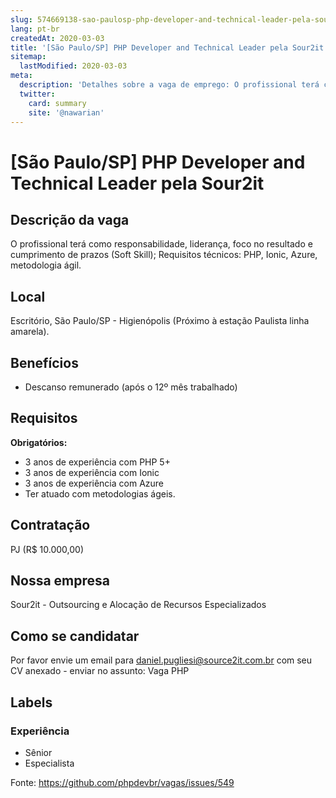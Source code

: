 ```yaml
---
slug: 574669138-sao-paulosp-php-developer-and-technical-leader-pela-sour2it
lang: pt-br
createdAt: 2020-03-03
title: '[São Paulo/SP] PHP Developer and Technical Leader pela Sour2it - Vaga de Emprego'
sitemap:
  lastModified: 2020-03-03
meta:
  description: 'Detalhes sobre a vaga de emprego: O profissional terá como responsabilidade, liderança, foco no resultado e cumprimento de prazos (Soft Skill); Requisitos técnicos: PHP, Ionic, Azure, metodologia ágil.'
  twitter:
    card: summary
    site: '@nawarian'
---
```


# [São Paulo/SP] PHP Developer and Technical Leader pela Sour2it

<!--
==================================================
POR FAVOR, SÓ POSTE SE A VAGA FOR PARA DESENVOLVEDOR(A) PHP!

Não faça distinção de gênero no titulo da vaga.

Use: "PHP Developer" ao invés de "Desenvolvedor PHP" \o/

Exemplo: `[São Paulo/SP] PHP Developer na Nome da Empresa`

Evite fugir do padrão, isso só dá trabalho aos administradores,
pois os títulos são padronizados.
==================================================
-->

## Descrição da vaga

O profissional terá como responsabilidade, liderança, foco no resultado e cumprimento de prazos (Soft Skill);
Requisitos técnicos: PHP, Ionic, Azure, metodologia ágil.

## Local

Escritório, São Paulo/SP - Higienópolis (Próximo à estação Paulista linha amarela).

## Benefícios

- Descanso remunerado (após o 12º mês trabalhado)

## Requisitos

**Obrigatórios:**
- 3 anos de experiência com PHP 5+
- 3 anos de experiência com Ionic
- 3 anos de experiência com Azure
- Ter atuado com metodologias ágeis.

## Contratação

PJ (R$ 10.000,00)

## Nossa empresa

Sour2it - Outsourcing e Alocação de Recursos Especializados

## Como se candidatar

Por favor envie um email para daniel.pugliesi@source2it.com.br com seu CV anexado - enviar no assunto: Vaga PHP

## Labels

### Experiência
- Sênior
- Especialista


Fonte: https://github.com/phpdevbr/vagas/issues/549